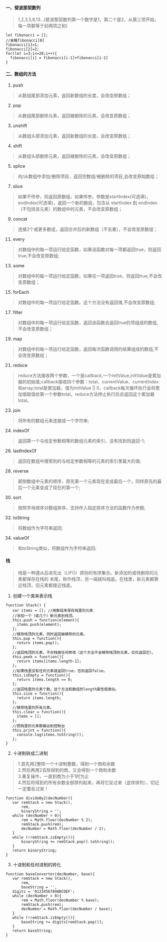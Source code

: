 #### 一、斐波那契数列
> 1,2,3,5,8,13...(斐波那契数列第一个数字是1，第二个是2，从第三项开始，每一项都等于前两项之和)
```
let fibonacci = [];
//省略fibonacci[0]
fibonacci[1]=1;
fibonacci[2]=2;
for(let i=3;i<=20;i++){
  fibonacci[i] = fibonacci[i-1]+fibonacci[i-2]
}
```
#### 二、数组的方法
1. push
> 从数组尾部添加元素，返回新数组的长度，会改变原数组；
2. pop
> 从数组尾部删除元素，返回被删除的元素，会改变原数组；
3. unshift
> 从数组头部添加元素，返回新数组的长度，会改变原数组；
4. shift
> 从数组头部删除元素，返回被删除的元素，会改变原数组；
5. splice
> 向/从数组中添加/删除项目，返回空数组/被删除的项目,会改变原始数组；
7. slice
> 如果不传参，则返回原数组，如果传参，参数是startIndex(可选填)，endIndex(可选填)，返回一个新的数组，包含从 startIndex 到 endIndex （不包括该元素）的数组中的元素，不会改变原数组；
9. concat
> 连接2个或更多数组，返回合并后的新数组（不去重），不会改变原数组；
11. every
> 对数组中的每一项运行给定函数，如果该函数对每一项都返回true，则返回true,不会改变原数组;
13. some
> 对数组中的每一项运行给定函数，如果任一项返回true，则返回true,不会改变原数组；
15. forEach
> 对数组中的每一项运行给定函数。这个方法没有返回值,不会改变原数组;
17. filter
> 对数组中的每一项运行给定函数，返回该函数会返回true的项组成的数组,不会改变原数组；
19. map
> 对数组中的每一项运行给定函数，返回每次函数调用的结果组成的数组,不会改变原数组；
21. reduce
> reduce方法接收两个参数，一个是callback,一个initValue,initValue是累加器的初始值;callback接收四个参数：total、currentValue、currentIndex和array;total是累加器，值为initValue || 0，callback每次循环执行会将累加值赋值给第一个参数total，reduce方法停止执行后会返回这个累加器total。
23. join
> 将所有的数组元素连接成一个字符串;
24. indexOf
> 返回第一个与给定参数相等的数组元素的索引，没有找到则返回-1;
26. lastIndexOf
> 返回在数组中搜索到的与给定参数相等的元素的索引里最大的值;
28. reverse 
> 颠倒数组中元素的顺序，原先第一个元素现在变成最后一个，同样原先的最后一个元素变成了现在的第一个;
30. sort
> 按照字母顺序对数组排序，支持传入指定排序方法的函数作为参数;
32. toString
> 将数组作为字符串返回;
34. valueOf
> 和toString类似，将数组作为字符串返回;
#### 栈
> 栈是一种遵从后进先出（LIFO）原则的有序集合。新添加的或待删除的元素都保存在栈的
末尾，称作栈顶，另一端就叫栈底。在栈里，新元素都靠近栈顶，旧元素都接近栈底。
1. 创建一个类来表示栈
```
function Stack() { 
   var items = []; //用数组来保存栈里的元素
   //添加一个（或几个）新元素到栈顶。
   this.push = function(element){ 
     items.push(element); 
   }; 
   //移除栈顶的元素，同时返回被移除的元素。
   this.pop = function(){ 
     return items.pop(); 
   }; 
   //返回栈顶的元素，不对栈做任何修改（这个方法不会移除栈顶的元素，仅仅返回它）。
   this.peek = function(){ 
     return items[items.length-1]; 
   }; 
   //如果栈里没有任何元素就返回true，否则返回false。
   this.isEmpty = function(){ 
     return items.length == 0; 
   }; 
   //返回栈里的元素个数。这个方法和数组的length属性很类似。
   this.size = function(){ 
     return items.length; 
   }; 
   //移除栈里的所有元素。
   this.clear = function(){ 
     items = []; 
   }; 
   //把栈里的元素都输出到控制台
   this.print = function(){ 
     console.log(items.toString()); 
   }; 
}
```
2. 十进制转成二进制
> 1.首先用2整除一个十进制整数，得到一个商和余数  
> 2.然后再用2去除得到的商，又会得到一个商和余数  
> 3.重复操作，一直到商为小于1时为止  
> 4.然后将得到的所有余数全部排列起来，再将它反过来（逆序排列），切记一定要反过来！  
```
function divideBy2(decNumber){ 
   var remStack = new Stack(), 
       rem, 
       binaryString = ''; 
   while (decNumber > 0){ 
       rem = Math.floor(decNumber % 2); 
       remStack.push(rem); 
       decNumber = Math.floor(decNumber / 2); 
   } 
   while (!remStack.isEmpty()){ 
       binaryString += remStack.pop().toString(); 
   } 
   return binaryString; 
}
```
3. 十进制和任何进制的转化
```
function baseConverter(decNumber, base){ 
   var remStack = new Stack(), 
       rem, 
       baseString = '', 
   digits = '0123456789ABCDEF'; 
   while (decNumber > 0){ 
       rem = Math.floor(decNumber % base); 
       remStack.push(rem); 
       decNumber = Math.floor(decNumber / base); 
   } 
   while (!remStack.isEmpty()){ 
       baseString += digits[remStack.pop()]; 
   } 
   return baseString; 
}
```
